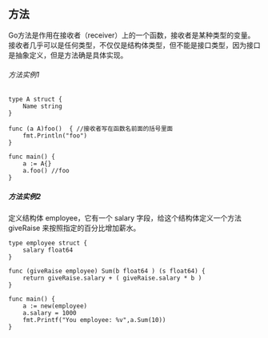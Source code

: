 ## 方法
Go方法是作用在接收者（receiver）上的一个函数，接收者是某种类型的变量。接收者几乎可以是任何类型，不仅仅是结构体类型，但不能是接口类型，因为接口是抽象定义，但是方法确是具体实现。  
###### 方法实例1
```
type A struct {
	Name string
}
 
func (a A)foo()  { //接收者写在函数名前面的括号里面
	fmt.Println("foo")
}
 
func main() {
	a := A{}
	a.foo() //foo
}
```

##### 方法实例2
定义结构体 employee，它有一个 salary 字段，给这个结构体定义一个方法 giveRaise 来按照指定的百分比增加薪水。
```
type employee struct {
	salary float64
}

func (giveRaise employee) Sum(b float64 ) (s float64) {
	return giveRaise.salary + ( giveRaise.salary * b )
}

func main() {
	a := new(employee)
	a.salary = 1000
	fmt.Printf("You employee: %v",a.Sum(10))
}
```
